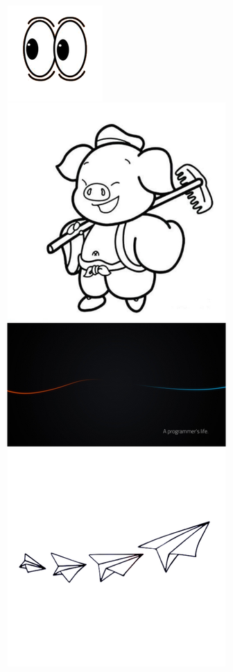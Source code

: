 ![Eyes](/Resources/Eyes.png)
![Pig](/Resources/Pig.jpg)
![Programmer](/Resources/Programmer.jpg)
![Plane](/Resources/Plane.jpg)